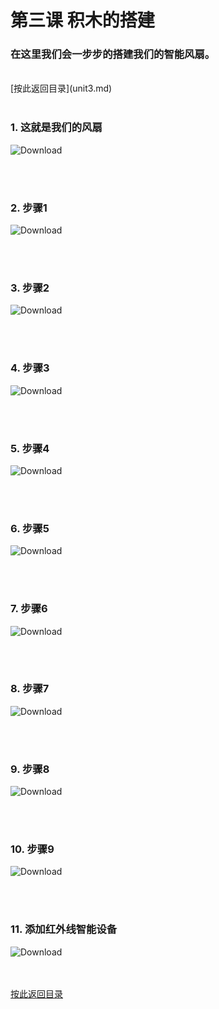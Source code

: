 ﻿# 第三课 积木的搭建
### 在这里我们会一步步的搭建我们的智能风扇。

<br>
[按此返回目录](unit3.md)<br>
<br>

### 1. 这就是我们的风扇 

![Download](/Scratch/resource/unit3_01.png)

<br><br>

### 2. 步骤1 

![Download](/Scratch/resource/unit3_02.png)

<br><br>

### 3. 步骤2

![Download](/Scratch/resource/unit3_03.png)

<br><br>

### 4. 步骤3

![Download](/Scratch/resource/unit3_04.png)

<br><br>

### 5. 步骤4

![Download](/Scratch/resource/unit3_05.png)

<br><br>

### 6. 步骤5

![Download](/Scratch/resource/unit3_06.png)

<br><br>

### 7. 步骤6

![Download](/Scratch/resource/unit3_07.png)

<br><br>

### 8. 步骤7

![Download](/Scratch/resource/unit3_08.png)

<br><br>

### 9. 步骤8

![Download](/Scratch/resource/unit3_09.png)

<br><br>

### 10. 步骤9

![Download](/Scratch/resource/unit3_10.png)

<br><br>

### 11. 添加红外线智能设备

![Download](/Scratch/resource/unit3_12.png)

<br><br>
[按此返回目录](unit3.md)<br>
